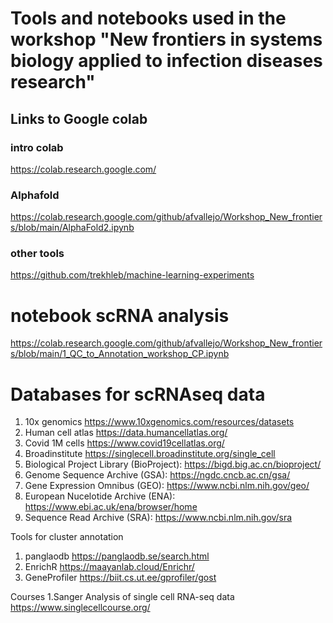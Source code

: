 # Tools and notebooks used in the workshop "New frontiers in systems biology applied to infection diseases research"

## Links to Google colab

### intro colab

https://colab.research.google.com/

### Alphafold

https://colab.research.google.com/github/afvallejo/Workshop_New_frontiers/blob/main/AlphaFold2.ipynb

### other tools
https://github.com/trekhleb/machine-learning-experiments

# notebook scRNA analysis 
https://colab.research.google.com/github/afvallejo/Workshop_New_frontiers/blob/main/1_QC_to_Annotation_workshop_CP.ipynb


# Databases for scRNAseq data

1. 10x genomics https://www.10xgenomics.com/resources/datasets
2. Human cell atlas https://data.humancellatlas.org/
3. Covid 1M cells https://www.covid19cellatlas.org/
4. Broadinstitute https://singlecell.broadinstitute.org/single_cell
5. Biological Project Library (BioProject): https://bigd.big.ac.cn/bioproject/
6. Genome Sequence Archive (GSA): https://ngdc.cncb.ac.cn/gsa/
7. Gene Expression Omnibus (GEO): https://www.ncbi.nlm.nih.gov/geo/
8. European Nucelotide Archive (ENA): https://www.ebi.ac.uk/ena/browser/home
9. Sequence Read Archive (SRA): https://www.ncbi.nlm.nih.gov/sra

Tools for cluster annotation
1. panglaodb https://panglaodb.se/search.html
2. EnrichR https://maayanlab.cloud/Enrichr/
3. GeneProfiler https://biit.cs.ut.ee/gprofiler/gost

Courses
1.Sanger Analysis of single cell RNA-seq data https://www.singlecellcourse.org/
